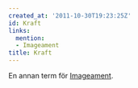 ```yaml
---
created_at: '2011-10-30T19:23:25Z'
id: Kraft
links:
  mention:
  - Imageament
title: Kraft
---
```


En annan term för [Imageament].

  [Imageament]: Imageament
